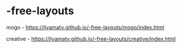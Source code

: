 # -free-layouts

mogo - https://ilyamatv.github.io/-free-layouts/mogo/index.html

creative - https://ilyamatv.github.io/-free-layouts/creative/index.html